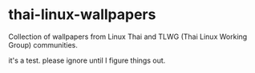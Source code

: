 # thai-linux-wallpapers
Collection of wallpapers from Linux Thai and TLWG (Thai Linux Working Group) communities.


it's a test. please ignore until I figure things out.
